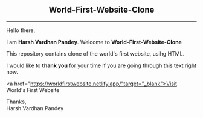 
<h2 align="center">World-First-Website-Clone</h2>
<hr>

Hello there,

I am **Harsh Vardhan Pandey**. Welcome to **World-First-Website-Clone**

This repository contains clone of the world's first website, usihg HTML.

I would like to **thank you** for your time if you are going through this text right now.

<a href="https://worldfirstwebsite.netlify.app/"target="_blank">Visit World's First Website</a>

Thanks,<br/>
Harsh Vardhan Pandey
